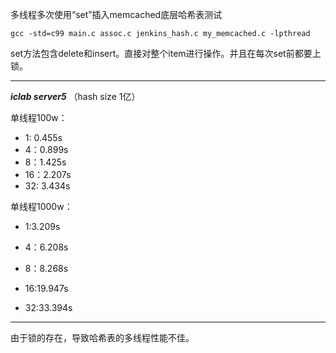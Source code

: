 多线程多次使用“set”插入memcached底层哈希表测试

```
gcc -std=c99 main.c assoc.c jenkins_hash.c my_memcached.c -lpthread
```

set方法包含delete和insert。直接对整个item进行操作。并且在每次set前都要上锁。

---

***iclab server5*** （hash size 1亿）

单线程100w：

- 1: 0.455s
- 4：0.899s
- 8：1.425s
- 16：2.207s
- 32: 3.434s

单线程1000w：

- 1:3.209s

- 4：6.208s

- 8：8.268s

- 16:19.947s

- 32:33.394s

---

由于锁的存在，导致哈希表的多线程性能不佳。
